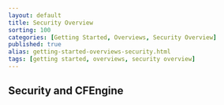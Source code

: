 ```yaml
---
layout: default
title: Security Overview
sorting: 100
categories: [Getting Started, Overviews, Security Overview]
published: true
alias: getting-started-overviews-security.html
tags: [getting started, overviews, security overview]
---
```



## Security and CFEngine ##





